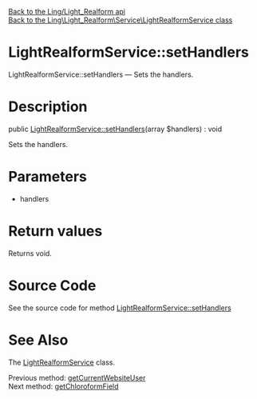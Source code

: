 [Back to the Ling/Light_Realform api](https://github.com/lingtalfi/Light_Realform/blob/master/doc/api/Ling/Light_Realform.md)<br>
[Back to the Ling\Light_Realform\Service\LightRealformService class](https://github.com/lingtalfi/Light_Realform/blob/master/doc/api/Ling/Light_Realform/Service/LightRealformService.md)


LightRealformService::setHandlers
================



LightRealformService::setHandlers — Sets the handlers.




Description
================


public [LightRealformService::setHandlers](https://github.com/lingtalfi/Light_Realform/blob/master/doc/api/Ling/Light_Realform/Service/LightRealformService/setHandlers.md)(array $handlers) : void




Sets the handlers.




Parameters
================


- handlers

    


Return values
================

Returns void.








Source Code
===========
See the source code for method [LightRealformService::setHandlers](https://github.com/lingtalfi/Light_Realform/blob/master/Service/LightRealformService.php#L272-L275)


See Also
================

The [LightRealformService](https://github.com/lingtalfi/Light_Realform/blob/master/doc/api/Ling/Light_Realform/Service/LightRealformService.md) class.

Previous method: [getCurrentWebsiteUser](https://github.com/lingtalfi/Light_Realform/blob/master/doc/api/Ling/Light_Realform/Service/LightRealformService/getCurrentWebsiteUser.md)<br>Next method: [getChloroformField](https://github.com/lingtalfi/Light_Realform/blob/master/doc/api/Ling/Light_Realform/Service/LightRealformService/getChloroformField.md)<br>

